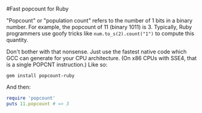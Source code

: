 #Fast popcount for Ruby

"Popcount" or "population count" refers to the number of 1 bits in a binary number. For example, the popcount of 11 (binary 1011) is 3. Typically, Ruby programmers use goofy tricks like `num.to_s(2).count("1")` to compute this quantity.

Don't bother with that nonsense. Just use the fastest native code which GCC can generate for your CPU architecture. (On x86 CPUs with SSE4, that is a single POPCNT instruction.) Like so:

```
gem install popcount-ruby
```

And then:

```ruby
require 'popcount'
puts 11.popcount # => 3
```
